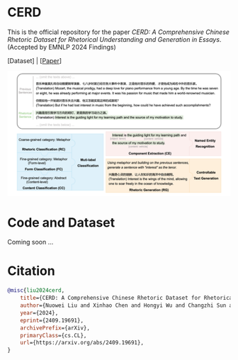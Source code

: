 # CERD

This is the official repository for the paper *CERD: A Comprehensive Chinese Rhetoric Dataset for Rhetorical Understanding and Generation in Essays*. (Accepted by EMNLP 2024 Findings)

\[Dataset\] | \[[Paper](https://arxiv.org/abs/2409.19691)\]

![](./docs/example.png)

# Code and Dataset

Coming soon ...

# Citation

```bibtex
@misc{liu2024cerd,
    title={CERD: A Comprehensive Chinese Rhetoric Dataset for Rhetorical Understanding and Generation in Essays}, 
    author={Nuowei Liu and Xinhao Chen and Hongyi Wu and Changzhi Sun and Man Lan and Yuanbin Wu and Xiaopeng Bai and Shaoguang Mao and Yan Xia},
    year={2024},
    eprint={2409.19691},
    archivePrefix={arXiv},
    primaryClass={cs.CL},
    url={https://arxiv.org/abs/2409.19691}, 
}
```